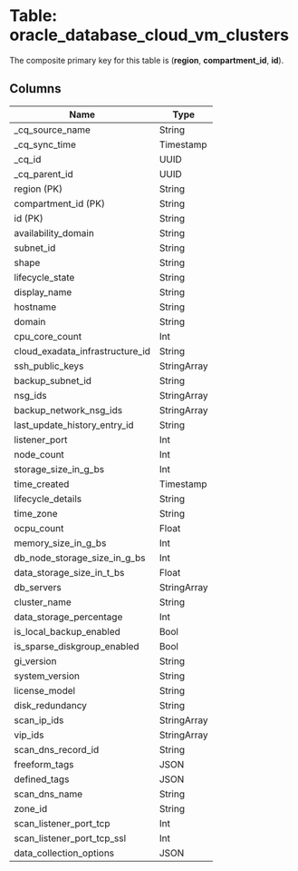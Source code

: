 # Table: oracle_database_cloud_vm_clusters

The composite primary key for this table is (**region**, **compartment_id**, **id**).

## Columns

| Name          | Type          |
| ------------- | ------------- |
|_cq_source_name|String|
|_cq_sync_time|Timestamp|
|_cq_id|UUID|
|_cq_parent_id|UUID|
|region (PK)|String|
|compartment_id (PK)|String|
|id (PK)|String|
|availability_domain|String|
|subnet_id|String|
|shape|String|
|lifecycle_state|String|
|display_name|String|
|hostname|String|
|domain|String|
|cpu_core_count|Int|
|cloud_exadata_infrastructure_id|String|
|ssh_public_keys|StringArray|
|backup_subnet_id|String|
|nsg_ids|StringArray|
|backup_network_nsg_ids|StringArray|
|last_update_history_entry_id|String|
|listener_port|Int|
|node_count|Int|
|storage_size_in_g_bs|Int|
|time_created|Timestamp|
|lifecycle_details|String|
|time_zone|String|
|ocpu_count|Float|
|memory_size_in_g_bs|Int|
|db_node_storage_size_in_g_bs|Int|
|data_storage_size_in_t_bs|Float|
|db_servers|StringArray|
|cluster_name|String|
|data_storage_percentage|Int|
|is_local_backup_enabled|Bool|
|is_sparse_diskgroup_enabled|Bool|
|gi_version|String|
|system_version|String|
|license_model|String|
|disk_redundancy|String|
|scan_ip_ids|StringArray|
|vip_ids|StringArray|
|scan_dns_record_id|String|
|freeform_tags|JSON|
|defined_tags|JSON|
|scan_dns_name|String|
|zone_id|String|
|scan_listener_port_tcp|Int|
|scan_listener_port_tcp_ssl|Int|
|data_collection_options|JSON|